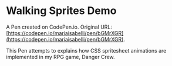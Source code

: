 # Walking Sprites Demo

A Pen created on CodePen.io. Original URL: [https://codepen.io/mariaisabelli/pen/bGMrXGR](https://codepen.io/mariaisabelli/pen/bGMrXGR).

This Pen attempts to explains how CSS spritesheet animations are implemented in my RPG game, Danger Crew.